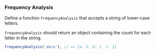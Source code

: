 ### Frequency Analysis

Define a function `frequencyAnalysis` that accepts a string of lower-case letters.

`frequencyAnalysis` should return an object containing the count for each letter
in the string.

```javascript
frequencyAnalysis('abca'); // => {a: 2, b: 1, c: 1}
```
